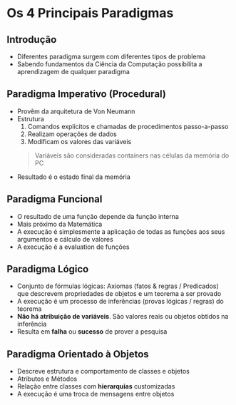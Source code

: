 # Os 4 Principais Paradigmas
## Introdução
- Diferentes paradigma surgem com diferentes tipos de problema
- Sabendo fundamentos da Ciência da Computação possibilita a aprendizagem de qualquer paradigma

## Paradigma Imperativo (Procedural)
- Provêm da arquitetura de Von Neumann
- Estrutura
    1. Comandos explícitos e chamadas de procedimentos passo-a-passo
    2. Realizam operações de dados
    3. Modificam os valores das variáveis
    > Variáveis são consideradas containers nas células da memória do PC
- Resultado é o estado final da memória

## Paradigma Funcional
- O resultado de uma função depende da função interna
- Mais próximo da Matemática
- A execução é simplesmente a aplicação de todas as funções aos seus argumentos e cálculo de valores
- A execução é a evaluation de funções

## Paradigma Lógico
- Conjunto de fórmulas lógicas: Axiomas (fatos & regras / Predicados) que descrevem propriedades de objetos e um teorema a ser provado
- A execução é um processo de inferências (provas lógicas / regras) do teorema
- **Não há atribuição de variáveis**. São valores reais ou objetos obtidos na inferência
- Resulta em **falha** ou **sucesso** de prover a pesquisa

## Paradigma Orientado à Objetos
- Descreve estrutura e comportamento de classes e objetos
- Atributos e Métodos
- Relação entre classes com **hierarquias** customizadas
- A execução é uma troca de mensagens entre objetos
